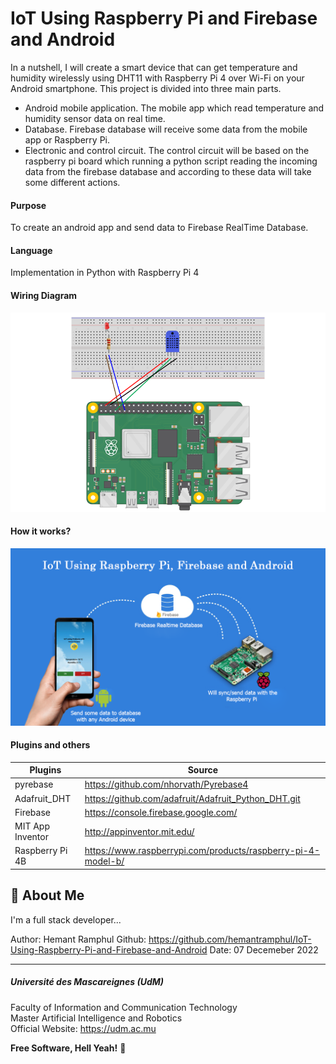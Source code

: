 # IoT Using Raspberry Pi and Firebase and Android

In a nutshell, I will create a smart device that can get temperature and humidity wirelessly using DHT11 with Raspberry Pi 4 over Wi-Fi on your Android smartphone. This project is divided into three main parts.

-	Android mobile application.
The mobile app which read temperature and humidity sensor data on real time.
-	Database.
Firebase database will receive some data from the mobile app or Raspberry Pi.
-	Electronic and control circuit.
The control circuit will be based on the raspberry pi board which running a python script reading the incoming data from the firebase database and according to these data will take some different actions.

#### Purpose
To create an android app and send data to Firebase RealTime Database.

#### Language
Implementation in Python with Raspberry Pi 4

#### Wiring Diagram
![Screenshot](images/Wiring.png)

#### How it works?
![Screenshot](images/HowItWorks.png)

#### Plugins and others

| Plugins             | Source                                                                 |
| ----------------- | ------------------------------------------------------------------ |
| pyrebase | https://github.com/nhorvath/Pyrebase4 |
| Adafruit_DHT | https://github.com/adafruit/Adafruit_Python_DHT.git |
| Firebase | https://console.firebase.google.com/ |
| MIT App Inventor | http://appinventor.mit.edu/ |
| Raspberry Pi 4B | https://www.raspberrypi.com/products/raspberry-pi-4-model-b/ |

## 🚀 About Me
I'm a full stack developer...

Author: Hemant Ramphul
Github: https://github.com/hemantramphul/IoT-Using-Raspberry-Pi-and-Firebase-and-Android
Date: 07 Decemeber 2022

___

##### Université des Mascareignes (UdM)
Faculty of Information and Communication Technology <br>
Master Artificial Intelligence and Robotics <br>
Official Website: https://udm.ac.mu <br>


**Free Software, Hell Yeah!** 👋

